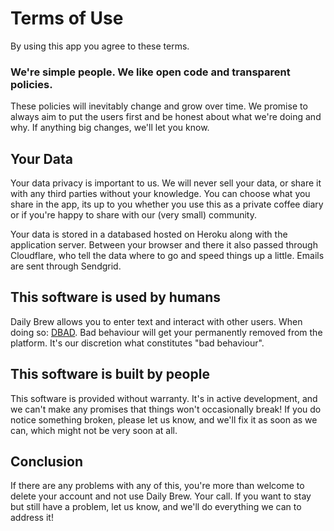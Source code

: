 # Terms of Use

By using this app you agree to these terms. 

### We're simple people. We like open code and transparent policies.

These policies will inevitably change and grow over time. We promise to always aim to put the users first and be honest about what we're doing and why. If anything big changes, we'll let you know.

## Your Data
Your data privacy is important to us. We will never sell your data, or share it with any third parties without your knowledge. You can choose what you share in the app, its up to you whether you use this as a private coffee diary or if you're happy to share with our (very small) community.

Your data is stored in a databased hosted on Heroku along with the application server. Between your browser and there it also passed through Cloudflare, who tell the data where to go and speed things up a little.
Emails are sent through Sendgrid.

## This software is used by humans
Daily Brew allows you to enter text and interact with other users. When doing so: [DBAD](https://www.urbandictionary.com/define.php?term=d.b.a.d.). Bad behaviour will get your permanently removed from the platform. It's our discretion what constitutes "bad behaviour".

## This software is built by people
This software is provided without warranty. It's in active development, and we can't make any promises that things won't occasionally break! If you do notice something broken, please let us know, and we'll fix it as soon as we can, which might not be very soon at all.

## Conclusion
If there are any problems with any of this, you're more than welcome to delete your account and not use Daily Brew. Your call. If you want to stay but still have a problem, let us know, and we'll do everything we can to address it!

